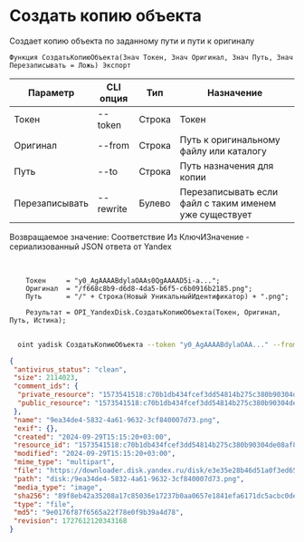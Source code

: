 ﻿---
sidebar_position: 5
---

# Создать копию объекта
 Создает копию объекта по заданному пути и пути к оригиналу



`Функция СоздатьКопиюОбъекта(Знач Токен, Знач Оригинал, Знач Путь, Знач Перезаписывать = Ложь) Экспорт`

  | Параметр | CLI опция | Тип | Назначение |
  |-|-|-|-|
  | Токен | --token | Строка | Токен |
  | Оригинал | --from | Строка | Путь к оригинальному файлу или каталогу |
  | Путь | --to | Строка | Путь назначения для копии |
  | Перезаписывать | --rewrite | Булево | Перезаписывать если файл с таким именем уже существует |

  
  Возвращаемое значение:   Соответствие Из КлючИЗначение - сериализованный JSON ответа от Yandex

<br/>




```bsl title="Пример кода"
    Токен     = "y0_AgAAAABdylaOAAs0QgAAAAD5i-a...";
    Оригинал  = "/f668c8b9-d6d8-4da5-b6f5-c6b0916b2185.png";
    Путь      = "/" + Строка(Новый УникальныйИдентификатор) + ".png";

    Результат = OPI_YandexDisk.СоздатьКопиюОбъекта(Токен, Оригинал, Путь, Истина);
```



```sh title="Пример команды CLI"
    
  oint yadisk СоздатьКопиюОбъекта --token "y0_AgAAAABdylaOAA..." --from "/Альпака.png" --to "/Альпака (копия).png" --rewrite %rewrite%

```

```json title="Результат"
{
 "antivirus_status": "clean",
 "size": 2114023,
 "comment_ids": {
  "private_resource": "1573541518:c70b1db434fcef3dd54814b275c380b90304de08af82bc7d4f9930a8201718d0",
  "public_resource": "1573541518:c70b1db434fcef3dd54814b275c380b90304de08af82bc7d4f9930a8201718d0"
 },
 "name": "9ea34de4-5832-4a61-9632-3cf840007d73.png",
 "exif": {},
 "created": "2024-09-29T15:15:20+03:00",
 "resource_id": "1573541518:c70b1db434fcef3dd54814b275c380b90304de08af82bc7d4f9930a8201718d0",
 "modified": "2024-09-29T15:15:20+03:00",
 "mime_type": "multipart",
 "file": "https://downloader.disk.yandex.ru/disk/e3e35e28b46d51a0f3ed65e6f977768913db5cfa8e1968a9fd3a0dd7a0e10d97/66f97d18/gwThwhLBKYvLhQCNnqAHivTyW17WRM8SPPMQOvH6-qbQz8d8VWOGlkwZCgoP8dJ0gy2XfMgP1GVEF7gL_kPWBA%3D%3D?uid=1573541518&filename=9ea34de4-5832-4a61-9632-3cf840007d73.png&disposition=attachment&hash=&limit=0&content_type=multipart&owner_uid=1573541518&fsize=2114023&hid=03d7263840468e281bd0b238a26e7d0d&media_type=image&tknv=v2&etag=9e0176f87f6565a22f78e0f9b39a4d78",
 "path": "disk:/9ea34de4-5832-4a61-9632-3cf840007d73.png",
 "media_type": "image",
 "sha256": "89f8eb42a35208a17c85036e17237b0aa0657e1841efa6171dc5acbc0dea9e18",
 "type": "file",
 "md5": "9e0176f87f6565a22f78e0f9b39a4d78",
 "revision": 1727612120343168
}
```
